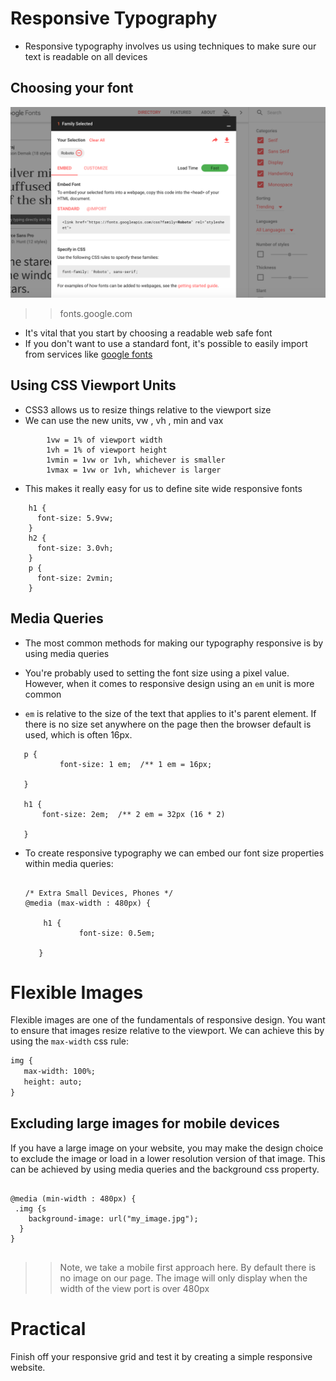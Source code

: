 # Responsive Typography 

- Responsive typography involves us using techniques to make sure our text is readable on all devices

## Choosing your font 

![](assets/google_fonts.png)
>> fonts.google.com

- It's vital that you start by choosing a readable web safe font
- If you don't want to use a standard font, it's possible to easily import from services like  [google fonts](http://fonts.google.com)


## Using CSS Viewport Units

- CSS3 allows us to resize things relative to the viewport size
- We can use the new units, vw , vh , min and vax

```
		1vw = 1% of viewport width
		1vh = 1% of viewport height
		1vmin = 1vw or 1vh, whichever is smaller
		1vmax = 1vw or 1vh, whichever is larger
```

- This makes it really easy for us to define site wide responsive fonts

```
	h1 {
	  font-size: 5.9vw;
	}
	h2 {
	  font-size: 3.0vh;
	}
	p {
	  font-size: 2vmin;
	}
```	

## Media Queries


- The most common methods for making our typography responsive is by using media queries

- You're probably used to setting the font size using a pixel value. However, when it comes to responsive design using an `em` unit is more common

-  `em` is relative to the size of the text that applies to it's parent element.  If there is no size set anywhere on the page then the browser default is used, which is often 16px.  
 
 ```
 	p {
			font-size: 1 em;  /** 1 em = 16px;
	
	}
	
	h1 {
		font-size: 2em;  /** 2 em = 32px (16 * 2)
	
	}
```	

- To create responsive typography we can embed our font size properties within media queries:

	```
	
	/* Extra Small Devices, Phones */ 
	@media (max-width : 480px) {
	    
		h1 {  
				font-size: 0.5em;
	
	   }
	
	```



# Flexible Images

Flexible images are one of the fundamentals of responsive design. You want to ensure that images resize relative to the viewport. We can achieve this by using the `max-width` css rule:


```html 
img {
   max-width: 100%;
   height: auto;
}
```

## Excluding large images for mobile devices

If you have a large image on your website, you may make the design choice to exclude the image or load in a lower resolution version of that image. This can be achieved by using media queries and the background css property. 

```

@media (min-width : 480px) {
 .img {s
    background-image: url("my_image.jpg");
  }
}   
	
```
>> Note, we take a mobile first approach here.  By default there is no image on our page. The image will only display when the width of the view port is over 480px



# Practical 

Finish off your responsive grid and test it by creating a simple responsive website. 













